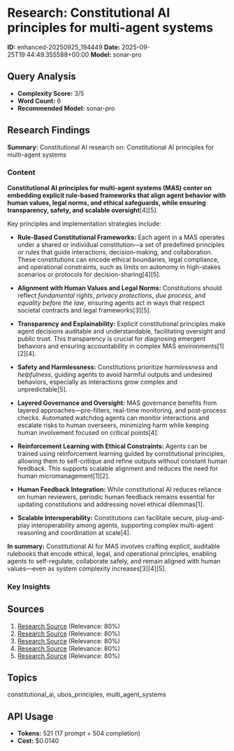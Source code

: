 # Research: Constitutional AI principles for multi-agent systems
**ID:** enhanced-20250925_194449
**Date:** 2025-09-25T19:44:49.355588+00:00
**Model:** sonar-pro

## Query Analysis
- **Complexity Score:** 3/5
- **Word Count:** 6
- **Recommended Model:** sonar-pro

## Research Findings
**Summary:** Constitutional AI research on: Constitutional AI principles for multi-agent systems

### Content
**Constitutional AI principles for multi-agent systems (MAS) center on embedding explicit rule-based frameworks that align agent behavior with human values, legal norms, and ethical safeguards, while ensuring transparency, safety, and scalable oversight**[4][5].

Key principles and implementation strategies include:

- **Rule-Based Constitutional Frameworks:** Each agent in a MAS operates under a shared or individual constitution—a set of predefined principles or rules that guide interactions, decision-making, and collaboration. These constitutions can encode ethical boundaries, legal compliance, and operational constraints, such as limits on autonomy in high-stakes scenarios or protocols for decision-sharing[4][5].

- **Alignment with Human Values and Legal Norms:** Constitutions should reflect *fundamental rights*, *privacy protections*, *due process*, and *equality before the law*, ensuring agents act in ways that respect societal contracts and legal frameworks[3][5].

- **Transparency and Explainability:** Explicit constitutional principles make agent decisions auditable and understandable, facilitating oversight and public trust. This transparency is crucial for diagnosing emergent behaviors and ensuring accountability in complex MAS environments[1][2][4].

- **Safety and Harmlessness:** Constitutions prioritize *harmlessness* and *helpfulness*, guiding agents to avoid harmful outputs and undesired behaviors, especially as interactions grow complex and unpredictable[5].

- **Layered Governance and Oversight:** MAS governance benefits from layered approaches—pre-filters, real-time monitoring, and post-process checks. Automated watchdog agents can monitor interactions and escalate risks to human overseers, minimizing harm while keeping human involvement focused on critical points[4].

- **Reinforcement Learning with Ethical Constraints:** Agents can be trained using reinforcement learning guided by constitutional principles, allowing them to self-critique and refine outputs without constant human feedback. This supports scalable alignment and reduces the need for human micromanagement[1][2].

- **Human Feedback Integration:** While constitutional AI reduces reliance on human reviewers, periodic human feedback remains essential for updating constitutions and addressing novel ethical dilemmas[1].

- **Scalable Interoperability:** Constitutions can facilitate secure, plug-and-play interoperability among agents, supporting complex multi-agent reasoning and coordination at scale[4].

**In summary:** Constitutional AI for MAS involves crafting explicit, auditable rulebooks that encode ethical, legal, and operational principles, enabling agents to self-regulate, collaborate safely, and remain aligned with human values—even as system complexity increases[3][4][5].

### Key Insights

## Sources
1. [Research Source](https://www.geeksforgeeks.org/artificial-intelligence/constitutional-ai/) (Relevance: 80%)
2. [Research Source](https://www.gigaspaces.com/data-terms/constitutional-ai) (Relevance: 80%)
3. [Research Source](https://www.nightfall.ai/ai-security-101/constitutional-ai) (Relevance: 80%)
4. [Research Source](https://www.salesforce.com/blog/responsibly-manage-multi-agent-systems/) (Relevance: 80%)
5. [Research Source](https://toloka.ai/blog/constitutional-ai-explained/) (Relevance: 80%)

## Topics
constitutional_ai, ubos_principles, multi_agent_systems

## API Usage
- **Tokens:** 521 (17 prompt + 504 completion)
- **Cost:** $0.0140